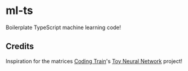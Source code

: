 # ml-ts
Boilerplate TypeScript machine learning code!

## Credits
Inspiration for the matrices [Coding Train](https://github.com/CodingTrain/)'s [Toy Neural Network](https://github.com/CodingTrain/Toy-Neural-Network-JS) project!
